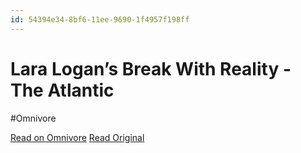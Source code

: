 ```yaml
---
id: 54394e34-8bf6-11ee-9690-1f4957f198ff
---
```


# Lara Logan’s Break With Reality - The Atlantic
#Omnivore

[Read on Omnivore](https://omnivore.app/me/lara-logan-s-break-with-reality-the-atlantic-18c091ebcee)
[Read Original](https://www.theatlantic.com/magazine/archive/2023/07/lara-logan-60-minutes-correspondent-conspiracy-theories/674168/)

